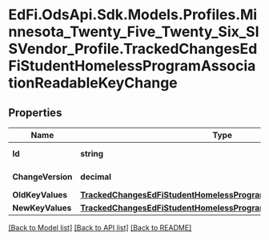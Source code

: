 # EdFi.OdsApi.Sdk.Models.Profiles.Minnesota_Twenty_Five_Twenty_Six_SISVendor_Profile.TrackedChangesEdFiStudentHomelessProgramAssociationReadableKeyChange

## Properties

Name | Type | Description | Notes
------------ | ------------- | ------------- | -------------
**Id** | **string** | Resource identifier | [optional] 
**ChangeVersion** | **decimal** | Change version | [optional] 
**OldKeyValues** | [**TrackedChangesEdFiStudentHomelessProgramAssociationReadableKey**](TrackedChangesEdFiStudentHomelessProgramAssociationReadableKey.md) |  | [optional] 
**NewKeyValues** | [**TrackedChangesEdFiStudentHomelessProgramAssociationReadableKey**](TrackedChangesEdFiStudentHomelessProgramAssociationReadableKey.md) |  | [optional] 

[[Back to Model list]](../README.md#documentation-for-models) [[Back to API list]](../README.md#documentation-for-api-endpoints) [[Back to README]](../README.md)

